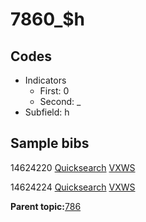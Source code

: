 # 7860\_$h

## Codes

-   Indicators
    -   First: 0
    -   Second: \_
-   Subfield: h

## Sample bibs

14624220 [Quicksearch](https://search.library.yale.edu/catalog/14624220) [VXWS](http://prodorbis.library.yale.edu:7014/vxws/GetHoldingsService?bibId=14624220)

14624224 [Quicksearch](https://search.library.yale.edu/catalog/14624224) [VXWS](http://prodorbis.library.yale.edu:7014/vxws/GetHoldingsService?bibId=14624224)

**Parent topic:**[786](../../tags/786/786.md)

